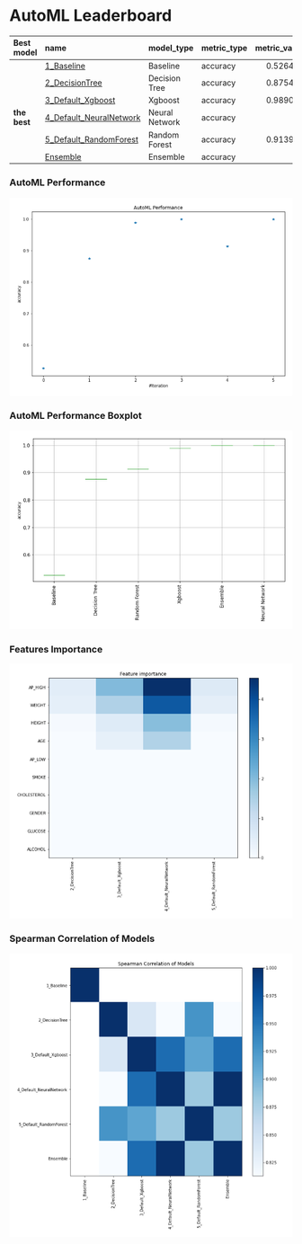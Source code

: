 # AutoML Leaderboard

| Best model   | name                                                         | model_type     | metric_type   |   metric_value |   train_time |
|:-------------|:-------------------------------------------------------------|:---------------|:--------------|---------------:|-------------:|
|              | [1_Baseline](1_Baseline/README.md)                           | Baseline       | accuracy      |       0.526439 |         2.44 |
|              | [2_DecisionTree](2_DecisionTree/README.md)                   | Decision Tree  | accuracy      |       0.875441 |        58.94 |
|              | [3_Default_Xgboost](3_Default_Xgboost/README.md)             | Xgboost        | accuracy      |       0.989033 |        26.4  |
| **the best** | [4_Default_NeuralNetwork](4_Default_NeuralNetwork/README.md) | Neural Network | accuracy      |       1        |        14.99 |
|              | [5_Default_RandomForest](5_Default_RandomForest/README.md)   | Random Forest  | accuracy      |       0.913957 |        10.64 |
|              | [Ensemble](Ensemble/README.md)                               | Ensemble       | accuracy      |       1        |         0.69 |

### AutoML Performance
![AutoML Performance](ldb_performance.png)

### AutoML Performance Boxplot
![AutoML Performance Boxplot](ldb_performance_boxplot.png)

### Features Importance
![features importance across models](features_heatmap.png)



### Spearman Correlation of Models
![models spearman correlation](correlation_heatmap.png)

